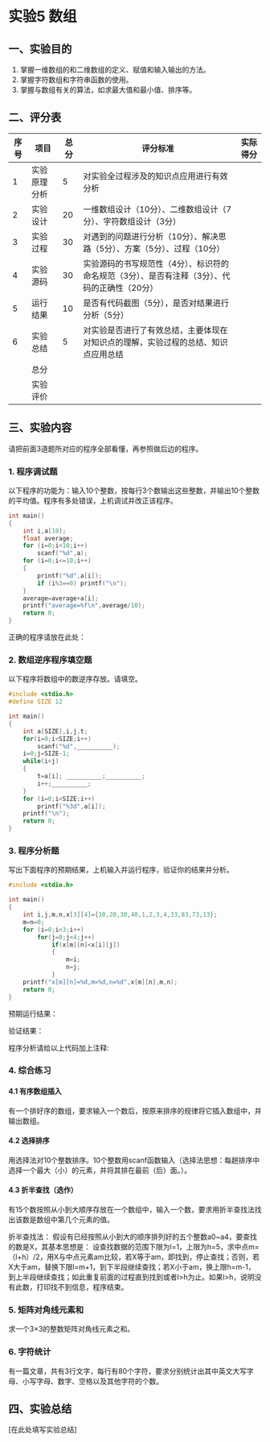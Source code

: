 # 实验5 数组

## 一、实验目的

1. 掌握一维数组的和二维数组的定义、赋值和输入输出的方法。
2. 掌握字符数组和字符串函数的使用。
3. 掌握与数组有关的算法，如求最大值和最小值、排序等。

## 二、评分表

| 序号 | 项目 | 总分 | 评分标准 | 实际得分 |
|------|------|------|----------|-----------|
| 1 | 实验原理分析 | 5 | 对实验全过程涉及的知识点应用进行有效分析 | |
| 2 | 实验设计 | 20 | 一维数组设计（10分）、二维数组设计（7分）、字符数组设计（3分） | |
| 3 | 实验过程 | 30 | 对遇到的问题进行分析（10分）、解决思路（5分）、方案（5分）、过程（10分） | |
| 4 | 实验源码 | 30 | 实验源码的书写规范性（4分）、标识符的命名规范（3分）、是否有注释（3分）、代码的正确性（20分） | |
| 5 | 运行结果 | 10 | 是否有代码截图（5分），是否对结果进行分析（5分） | |
| 6 | 实验总结 | 5 | 对实验是否进行了有效总结，主要体现在对知识点的理解，实验过程的总结、知识点应用总结 | |
| | 总分 | | | |
| | 实验评价 | | | |

## 三、实验内容

请把前面3道题所对应的程序全部看懂，再参照做后边的程序。

### 1. 程序调试题

以下程序的功能为：输入10个整数，按每行3个数输出这些整数，并输出10个整数的平均值。程序有多处错误，上机调试并改正该程序。

```c
int main()
{
    int i,a[10];
    float average;
    for (i=0;i<10;i++)
        scanf("%d",a);
    for (i=0;i<=10;i++)
    {
        printf("%d",a[i]);
        if (i%3==0) printf("\n");
    }
    average=average+a[i];
    printf("average=%f\n",average/10);
    return 0;
}
```

正确的程序请放在此处：

### 2. 数组逆序程序填空题

以下程序将数组中的数逆序存放。请填空。

```c
#include <stdio.h>
#define SIZE 12

int main()
{
    int a[SIZE],i,j,t;
    for(i=0;i<SIZE;i++)
        scanf("%d",__________);
    i=0;j=SIZE-1;
    while(i<j)
    {
        t=a[i]; __________;__________;
        i++;__________;
    }
    for (i=0;i<SIZE;i++)
        printf("%3d",a[i]);
    printf("\n");
    return 0;
}
```

### 3. 程序分析题

写出下面程序的预期结果，上机输入并运行程序，验证你的结果并分析。

```c
#include <stdio.h>

int main()
{
    int i,j,m,n,x[3][4]={10,20,30,40,1,2,3,4,33,83,73,13};
    m=n=0;
    for (i=0;i<3;i++)
        for(j=0;j<4;j++)
            if(x[m][n]<x[i][j])
            {
                m=i;
                n=j;
            }
    printf("x[m][n]=%d,m=%d,n=%d",x[m][n],m,n);
    return 0;
}
```

预期运行结果：

验证结果：

程序分析请给以上代码加上注释:

### 4. 综合练习

#### 4.1 有序数组插入
有一个排好序的数组，要求输入一个数后，按原来排序的规律将它插入数组中，并输出数组。

#### 4.2 选择排序
用选择法对10个整数排序。10个整数用scanf函数输入（选择法思想：每趟排序中选择一个最大（小）的元素，并将其排在最前（后）面。）。

#### 4.3 折半查找（选作）
有15个数按照从小到大顺序存放在一个数组中，输入一个数，要求用折半查找法找出该数是数组中第几个元素的值。

折半查找法：
假设有已经按照从小到大的顺序排列好的五个整数a0~a4，要查找的数是X，其基本思想是：
设查找数据的范围下限为l=1，上限为h=5，求中点m=（l+h）/2，用X与中点元素am比较，若X等于am，即找到，停止查找；否则，若X大于am，替换下限l=m+1，到下半段继续查找；若X小于am，换上限h=m-1，到上半段继续查找；如此重复前面的过程直到找到或者l>h为止。如果l>h，说明没有此数，打印找不到信息，程序结束。

### 5. 矩阵对角线元素和
求一个3×3的整数矩阵对角线元素之和。

### 6. 字符统计
有一篇文章，共有3行文字，每行有80个字符，要求分别统计出其中英文大写字母、小写字母、数字、空格以及其他字符的个数。

## 四、实验总结

[在此处填写实验总结]